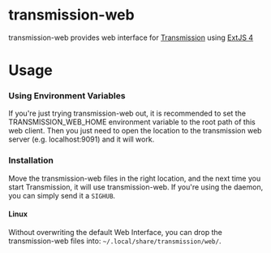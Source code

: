 # transmission-web

transmission-web provides web interface for [Transmission](http://transmissionbt.com/) using [ExtJS 4](http://www.sencha.com/products/extjs)

# Usage

### Using Environment Variables
If you're just trying transmission-web out, it is recommended to set the TRANSMISSION_WEB_HOME environment variable to the root path of this web client. Then you just need to open the location to the transmission web server (e.g. localhost:9091) and it will work.

### Installation
Move the transmission-web files in the right location, and the next time you start Transmission, it will use transmission-web. If you're using the daemon, you can simply send it a `SIGHUB`.

#### Linux
Without overwriting the default Web Interface, you can drop the transmission-web files into: `~/.local/share/transmission/web/`.

